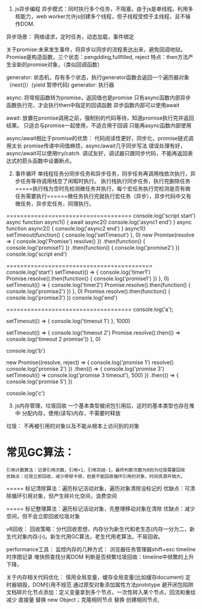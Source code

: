 1. js异步编程
异步模式：同时执行多个任务，不阻塞。由于js是单线程。利用多核能力，web worker允许js创建多个线程，但子线程受控于主线程，且不操作DOM.

异步场景： 网络请求，定时任务，动态加载，事件绑定

关于promise:未来发生事件，将异步以同步的流程表达出来，避免回调地狱。
            Promise是构造函数，三个状态：pengdding,fullfilled, reject
    特点：then方法产生全新的promise对象，（类似回调函数）

generator: 状态机，存有多个状态，执行generator函数会返回一个遍历器对象（next()）(yield 暂停代码)
    generator: 执行器

async: 
将常规函数转为promise，返回值也是promise
只有async函数内部异步函数执行完，才会执行then中指定的回调函数
异步函数内部可以使用await

await:
放置在promise调用之前，强制别的代码等待，知道promise执行完并返回结果。
只适合与promise一起使用，不适合用于回调
只能再async函数内部使用

async/await相比于promise的优势：
    代码阅读性更好，同步化，promise链式调用太长
    promise传递中间值麻烦，async/await几乎同步写法
    错误处理有好，async/await可以使用try/catch.
    调试友好，调试器只跟同步代码，不能再返回表达式的箭头函数中设置断点。


2. 事件循环
单线程任务分同步任务和异步任务，同步任务再调用栈依次执行，异步任务等待调用栈空了闲暇时执行。
执行栈执行同步任务，执行完删除任务=====执行栈为空时先检测微任务并执行，每个宏任务执行完检测是否有微任务需要执行======微任务执行完就执行宏任务（异步），异步代码中又有微任务，异步宏任务，同理执行。

====================================
console.log('script start')
async function async1() {
  await async2()
  console.log('async1 end')
}
async function async2() {
  console.log('async2 end') 
}
async1()
setTimeout(function() {
  console.log('setTimeout')
}, 0)
new Promise(resolve => {
  console.log('Promise')
  resolve()
})
  .then(function() {
    console.log('promise1')
  })
  .then(function() {
    console.log('promise2')
  })
console.log('script end')

==========================================
console.log('start')
setTimeout(() => {
  console.log('timer1')
  Promise.resolve().then(function() {
    console.log('promise1')
  })
}, 0)
setTimeout(() => {
  console.log('timer2')
  Promise.resolve().then(function() {
    console.log('promise2')
  })
}, 0)
Promise.resolve().then(function() {
  console.log('promise3')
})
console.log('end')

====================================
console.log('a');

setTimeout(() => {
    console.log('timeout 1')
}, 1000)

setTimeout(() => {
    console.log('timeout 2')
    Promise.resolve().then(() => console.log('timeout 2 promise'))
}, 0)

console.log('b')

new Promise((resolve, reject) => {
    console.log('promise 1')
    resolve()
    console.log('promise 2')
})
.then(() => {
    console.log('promise 3')
    setTimeout(() => console.log('promise 3 timeout'), 500)
})
.then(() => {
    console.log('promise 5')
})

console.log('c')



3. js内存管理，垃圾回收
一个基本类型被闭包引用后，这时的基本类型也存在堆中
分配内存，使用(读写)内存，不需要时释放

垃圾： 不再被引用的对象以及不能从根本上访问到的对象

常见GC算法：
=====
    引用计数算法：记录引用次数，引用+1，引用完结-1，最终判断次数为0则为垃圾需要回收
    优缺点：垃圾立即回收，减少停顿卡顿，但是不能回收循环引用的对象，时间资源开销大。

=====
    标记清除算法：遍历标记活动对象，遍历对象清除没标记的
    优缺点：可清除循环引用对象，但产生碎片化空间，浪费空间

=====
    标记整理算法：遍历标记活动对象，先整理移动对象在清除
    优缺点：减少空间，但不会立即回收垃圾对象


v8回收：
  回收策略：分代回收思想，内存分为新生代和老生态(内存一分为二，新生代对象内存小)。新生代用GC算法，老生代用老算法，不易回收。


performance工具：
  监控内存的几种方式：
    浏览器任务管理器shift+esc
    timeline时序图记录
    堆快照查找分离DOM
    判断是否频繁垃圾回收：timeline中频繁的上升下降，


关于内存相关代码优化：
  慎用全局变量，缓存全局变量(比如缓存document)
  定时器销毁，DOM引用不规范
  通过原型对象添加属性方法prototype
  避开闭包陷阱
  文档碎片化节点添加：定义变量拿到多个节点，一次性转入某个节点，回流和重绘减少
  直接量 替换 new Object；克隆相同节点 替换  创建相同节点,







